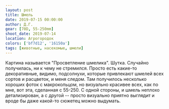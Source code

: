 ```yaml
---
layout: post
title: Шмель
date: 2019-07-15 00:00:00
author: Д.Г.
gear: [70D, 55-250mm]
shoot_date: 2019-07-14
location: Агрогородок
colors: ['bf7d12', '16150a']
tags: [животные, насекомые, шмели]
---
```

Картина называется "Просветление шмелика". Шутка. Случайно получилась, ни к чему не стремился. Просто есть какие-то декоративные, видимо, подсолнухи, которые привлекают шмелей всех сортов и расцветок, и меня следом. Там получилось несколько хороших фоток с макрокольцом, но визуально красивее всех, как по мне, вот эта, сделанная с 55-250. С одной стороны, и шмель неплохо детализирован, а с другой -- просто визуально приятно выглядит и вроде бы даже какой-то сюжетец можно выдумать.
